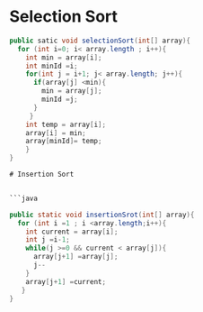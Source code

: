# Selection Sort
```java
public satic void selectionSort(int[] array){
  for (int i=0; i< array.length ; i++){
    int min = array[i];
    int minId =i;
    for(int j = i+1; j< array.length; j++){
      if(array[j] <min){
        min = array[j];
        minId =j;
      }
     }
    int temp = array[i];
    array[i] = min;
    array[minId]= temp;
    }
}

# Insertion Sort


```java

public static void insertionSrot(int[] array){
  for (int i =1 ; i <array.length;i++){
    int current = array[i];
    int j =i-1;
    while(j >=0 && current < array[j]){
      array[j+1] =array[j];
      j--
    }
    array[j+1] =current;
   }
}
```
